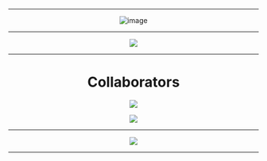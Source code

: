 <div align="center">
  
---
  
![image](https://i.imgur.com/qz32Wr3.png)

---

[![](https://komarev.com/ghpvc/?username=DunyStudios&style=plastic&color=blueviolet)](https://github.com/DunyStudios)
  
---

# Collaborators
  
<p align = "center"><img src = "https://github-widgetbox.vercel.app/api/profile?username=znotdeev&data=followers,repositories,stars,commits"></p>
<p align = "center"><img src = "https://github-widgetbox.vercel.app/api/profile?username=Zen-kun04&data=followers,repositories,stars,commits"></p>
  
---
  
<p align = "center"><img src = "https://github-widgetbox.vercel.app/api/skills?names=java,python,javascript,sh&includeNames=true"></p>

---
